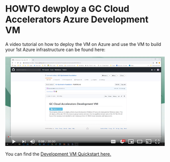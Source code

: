 # HOWTO dewploy a GC Cloud Accelerators Azure Development VM

A video tutorial on how to deploy the VM on Azure and use the VM to build your 1st Azure infrastructure can be found here: 

[![HOWTO deploy the GC Accelerator VM and use it](resources/youtube-screen.png)](https://youtu.be/JmrBD6rDy20 "HOWTO deploy the GC Accelerator VM in Azure")

You can find the [Development VM Quickstart here.](../../Quickstarts/DevelopmentVM)